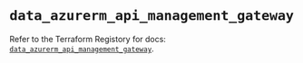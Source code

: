 # `data_azurerm_api_management_gateway`

Refer to the Terraform Registory for docs: [`data_azurerm_api_management_gateway`](https://www.terraform.io/docs/providers/azurerm/d/api_management_gateway).
